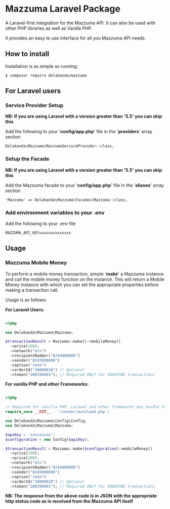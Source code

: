 # Mazzuma Laravel Package
A Laravel-first integration for the Mazzuma API. It can also be used with other PHP libraries as well as Vanilla PHP.

It provides an easy to use interface for all you Mazzuma API needs.

## How to install
Installation is as simple as running:

```
$ composer require delakanda/mazzuma
```

## For Laravel users

### Service Provider Setup
**NB: If you are using Laravel with a version greater than '5.5' you can skip this**

Add the following to your '**config/app.php**' file in the '**providers**' array section

```
Delakanda\Mazzuma\MazzumaServiceProvider::class,
```

### Setup the Facade
**NB: If you are using Laravel with a version greater than '5.5' you can skip this**

Add the Mazzuma facade to your '**config/app.php**' file in the '**aliases**' array section

```
'Mazzuma' => Delakanda\Mazzuma\Facades\Mazzuma::class,
```

### Add environment variables to your .env
Add the following to your .env file

```
MAZZUMA_API_KEY=xxxxxxxxxxxxx
```

## Usage

### Mazzuma Mobile Money
To perform a mobile money transaction, simple '**make**' a Mazzuma instance and call the mobile money function on the instance. This will return a Mobile Money instance with which you can set the appropriate properties before making a transaction call.

Usage is as follows:


**For Laravel Users:**

```php

<?php

use Delakanda\Mazzuma\Mazzuma;

$transactionResult = Mazzuma::make()->mobileMoney()
  ->price(200);
  ->network("mtn")
  ->recipientNumber("0244000000")
  ->sender("0245000000")
  ->option("rmtm")
  ->orderId("10000010") // Optional 
  ->token("200394903"); // Required ONLY for VODAFONE transactions

```

**For vanilla PHP and other Frameworks:**

```php

<?php

// Required for vanilla PHP, Laravel and other frameworks may handle this already
require_once __DIR__ . '/vendor/autoload.php';

use Delakanda\Mazzuma\Config\Config;
use Delakanda\Mazzuma\Mazzuma;

$apiKey = 'xxxxxxxxx';
$configuration = new Config($apiKey);

$transactionResult = Mazzuma::make($configuration)->mobileMoney()
  ->price(200);
  ->price(200);
  ->network("mtn")
  ->recipientNumber("0244000000")
  ->sender("0245000000")
  ->option("rmtm")
  ->orderId("10000010") // Optional 
  ->token("200394903"); // Required ONLY for VODAFONE transactions

```

**NB: The response from the above code is in JSON with the appropriate http status code as is received from the Mazzuma API itself**